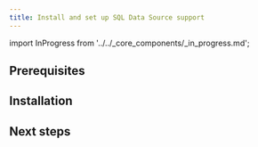 ```yaml
---
title: Install and set up SQL Data Source support
---
```

import InProgress from '../../_core_components/_in_progress.md';

<InProgress />


## Prerequisites

## Installation

## Next steps
